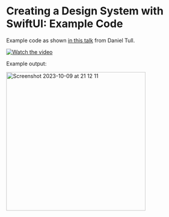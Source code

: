 # Creating a Design System with SwiftUI: Example Code

Example code as shown [in this talk](https://www.youtube.com/watch?v=Z7rJKr6Jlho) from Daniel Tull.

[![Watch the video](https://img.youtube.com/vi/Z7rJKr6Jlho/hqdefault.jpg)](https://www.youtube.com/embed/Z7rJKr6Jlho)

Example output:

<img width="370" alt="Screenshot 2023-10-09 at 21 12 11" src="https://github.com/donovanh/swift-design-system/assets/853536/e516e425-3d6c-4162-89b3-6427f77cd87a">
